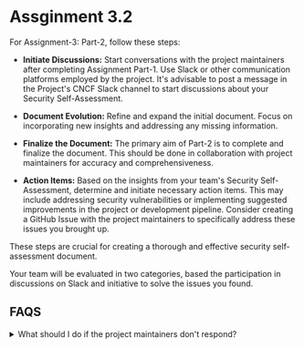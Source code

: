# Assginment 3.2
For Assignment-3: Part-2, follow these steps:

- **Initiate Discussions:** Start conversations with the project maintainers after completing Assignment Part-1. Use Slack or other communication platforms employed by the project. It's advisable to post a message in the Project's CNCF Slack channel to start discussions about your Security Self-Assessment.


- **Document Evolution:** Refine and expand the initial document. Focus on incorporating new insights and addressing any missing information.

- **Finalize the Document:** The primary aim of Part-2 is to complete and finalize the document. This should be done in collaboration with project maintainers for accuracy and comprehensiveness.

- **Action Items:** Based on the insights from your team's Security Self-Assessment, determine and initiate necessary action items. This may include addressing security vulnerabilities or implementing suggested improvements in the project or development pipeline. Consider creating a GitHub Issue with the project maintainers to specifically address these issues you brought up.


These steps are crucial for creating a thorough and effective security self-assessment document.

Your team will be evaluated in two categories, based the participation in discussions on Slack and initiative to solve the issues you found.

## FAQS
<details>
<summary> What should I do if the project maintainers don't respond? </summary>

- Allow some time for the maintainers to reply, as they might be busy with other commitments.
- If there's still no response after a reasonable period, contact the Professor and Teaching Assistant, providing details about your project.
- We will assist you in resolving the issue and moving forward with your assignment.

</details>
